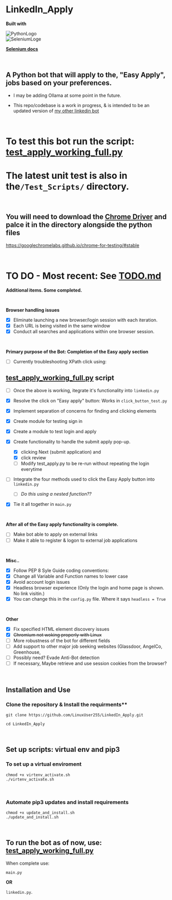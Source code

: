 # LinkedIn_Apply


**Built with**

![PythonLogo](https://github.com/user-attachments/assets/4c25054e-c5b1-4577-b1cc-35930bc6cae6)    
![SeleniumLoge](https://github.com/user-attachments/assets/cef6469b-8193-41ac-b663-992b2a788c0a)

**[Selenium docs](https://selenium-python.readthedocs.io/)**



<br>



## A Python bot that will apply to the, "Easy Apply", jobs based on your preferences.

- I may be adding Ollama at some point in the future.

- This repo/codebase is a work in progress, & is intended to be an updated version of [my other linkedin bot](https://github.com/LinuxUser255/linkedin-application-bot)

<br>

# To test this bot run the script:  [test_apply_working_full.py](https://github.com/LinuxUser255/LinkedIn_Apply/blob/main/Test_Scripts/test_apply_working_full.py)
# The latest unit test is also in the`/Test_Scripts/` directory.


<br>


## You will need to download the [Chrome Driver](https://googlechromelabs.github.io/chrome-for-testing/#stable) and palce it in the directory alongside the python files
https://googlechromelabs.github.io/chrome-for-testing/#stable

<br>

# TO DO - Most recent: See [TODO.md](https://github.com/LinuxUser255/LinkedIn_Apply/blob/main/TODO.md)


**Additional items. Some completed.**

<br>

**Browser handling issues**
- [x] Eliminate launching a new browser/login session with each iteration.
- [x] Each URL is being visited in the same window
- [x] Conduct all searches and applications within one browser session.

<br>

**Primary purpose of the Bot: Completion of the Easy apply section**
- [ ] Currently troubleshooting XPath click using:
  
## [test_apply_working_full.py](https://github.com/LinuxUser255/LinkedIn_Apply/blob/main/Test_Scripts/test_apply_working_full.py) script
- [ ] Once the above is working, itegrate it's functionality into `linkedin.py`
- [x] Resolve the click on "Easy apply" button: Works in `click_button_test.py`
- [x] Implement separation of concerns for finding and clicking elements
- [x] Create module for testing sign in
- [x] Create a module to test login and apply

- [x]  Create functionality to handle the submit apply pop-up.  
	- [x] clicking Next (submit application) and 
	- [x] click review
	- [ ] Modify test_apply.py to be re-run without repeating the login everytime

- [ ] Integrate the four methods used to click the Easy Apply button into `linkedin.py`
  - [ ] _Do this using a nested function??_


- [x] Tie it all together in `main.py`


<br>

  **After all of the Easy apply functionality is complete.**
- [ ] Make bot able to apply on external links
- [ ] Make it able to register & logon to external job applications

<br>

  **Misc..**
- [x] Follow PEP 8 Syle Guide coding conventions:
- [x] Change all Variable and Function names to lower case
- [x] Avoid account login issues
- [x] Headless browser experience (Only the login and home page is shown. No link visitin.)
- [x] You can change this in the `config.py` file. Where it says `headless = True`

<br>

**Other**
- [x] Fix specified HTML element discovery issues
- [x] ~~Chromium not woking properly with Linux~~
- [ ] More robustness of the bot for different fields
- [ ] Add support to other major job seeking websites (Glassdoor, AngelCo, Greenhouse,
- [ ] Possibly need? Evade Anti-Bot detection
- [ ] If necessary, Maybe retrieve and use session cookies from the browser?

<br>

## Installation and Use

### Clone the repository & Install the requirments**
```shell
git clone https://github.com/LinuxUser255/LinkedIn_Apply.git

cd LinkedIn_Apply
```
<br>

## Set up scripts: virtual env and pip3

### To set up a virtual enviroment
```shell
chmod +x virtenv_activate.sh
./virtenv_activate.sh
```
<br>

### Automate pip3 updates and install requirements

```shell
chmod +x update_and_install.sh
./update_and_install.sh
````

<br>

## To run the bot as of now, use: [test_apply_working_full.py](https://github.com/LinuxUser255/LinkedIn_Apply/blob/main/Test_Scripts/test_apply_working_full.py)  


When complete use:

`main.py` 

**OR**

`linkedin.py`.


<br>

